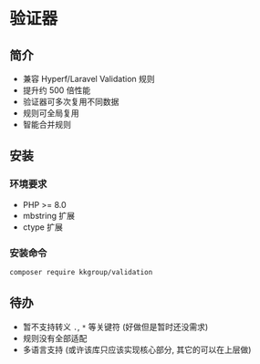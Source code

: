 # 验证器

## 简介
- 兼容 Hyperf/Laravel Validation 规则
- 提升约 500 倍性能
- 验证器可多次复用不同数据
- 规则可全局复用
- 智能合并规则

## 安装

### 环境要求
- PHP >= 8.0   
- mbstring 扩展   
- ctype 扩展   

### 安装命令

```bash
composer require kkgroup/validation
```

## 待办

- 暂不支持转义 `.`, `*` 等关键符 (好做但是暂时还没需求)
- 规则没有全部适配
- 多语言支持 (或许该库只应该实现核心部分, 其它的可以在上层做)
